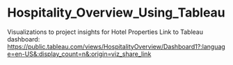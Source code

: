 # Hospitality_Overview_Using_Tableau
Visualizations to project insights for Hotel Properties
Link to Tableau dashboard: https://public.tableau.com/views/HospitalityOverview/Dashboard1?:language=en-US&:display_count=n&:origin=viz_share_link 
